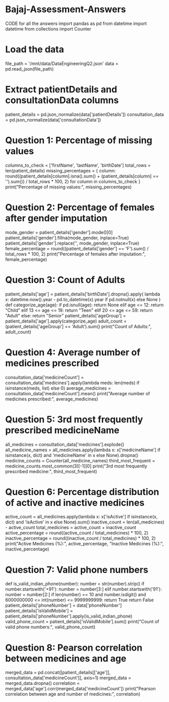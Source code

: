 # Bajaj-Assessment-Answers
CODE for all the answers
import pandas as pd
from datetime import datetime
from collections import Counter

# Load the data
file_path = '/mnt/data/DataEngineeringQ2.json'
data = pd.read_json(file_path)

# Extract patientDetails and consultationData columns
patient_details = pd.json_normalize(data['patientDetails'])
consultation_data = pd.json_normalize(data['consultationData'])

# Question 1: Percentage of missing values
columns_to_check = ['firstName', 'lastName', 'birthDate']
total_rows = len(patient_details)
missing_percentages = {
    column: round((patient_details[column].isna().sum() + (patient_details[column] == '').sum()) / total_rows * 100, 2)
    for column in columns_to_check
}
print("Percentage of missing values:", missing_percentages)

# Question 2: Percentage of females after gender imputation
mode_gender = patient_details['gender'].mode()[0]
patient_details['gender'].fillna(mode_gender, inplace=True)
patient_details['gender'].replace('', mode_gender, inplace=True)
female_percentage = round((patient_details['gender'] == 'F').sum() / total_rows * 100, 2)
print("Percentage of females after imputation:", female_percentage)

# Question 3: Count of Adults
patient_details['age'] = patient_details['birthDate'].dropna().apply(
    lambda x: datetime.now().year - pd.to_datetime(x).year if pd.notnull(x) else None
)
def categorize_age(age):
    if pd.isnull(age):
        return None
    elif age <= 12:
        return "Child"
    elif 13 <= age <= 19:
        return "Teen"
    elif 20 <= age <= 59:
        return "Adult"
    else:
        return "Senior"
patient_details['ageGroup'] = patient_details['age'].apply(categorize_age)
adult_count = (patient_details['ageGroup'] == 'Adult').sum()
print("Count of Adults:", adult_count)

# Question 4: Average number of medicines prescribed
consultation_data['medicineCount'] = consultation_data['medicines'].apply(lambda meds: len(meds) if isinstance(meds, list) else 0)
average_medicines = consultation_data['medicineCount'].mean()
print("Average number of medicines prescribed:", average_medicines)

# Question 5: 3rd most frequently prescribed medicineName
all_medicines = consultation_data['medicines'].explode()
all_medicine_names = all_medicines.apply(lambda x: x['medicineName'] if isinstance(x, dict) and 'medicineName' in x else None).dropna()
medicine_counts = Counter(all_medicine_names)
third_most_frequent = medicine_counts.most_common(3)[-1][0]
print("3rd most frequently prescribed medicine:", third_most_frequent)

# Question 6: Percentage distribution of active and inactive medicines
active_count = all_medicines.apply(lambda x: x['isActive'] if isinstance(x, dict) and 'isActive' in x else None).sum()
inactive_count = len(all_medicines) - active_count
total_medicines = active_count + inactive_count
active_percentage = round((active_count / total_medicines) * 100, 2)
inactive_percentage = round((inactive_count / total_medicines) * 100, 2)
print("Active Medicines (%):", active_percentage, "Inactive Medicines (%):", inactive_percentage)

# Question 7: Valid phone numbers
def is_valid_indian_phone(number):
    number = str(number).strip()
    if number.startswith('+91'):
        number = number[3:]
    elif number.startswith('91'):
        number = number[2:]
    if len(number) == 10 and number.isdigit() and 6000000000 <= int(number) <= 9999999999:
        return True
    return False
patient_details['phoneNumber'] = data['phoneNumber']
patient_details['isValidMobile'] = patient_details['phoneNumber'].apply(is_valid_indian_phone)
valid_phone_count = patient_details['isValidMobile'].sum()
print("Count of valid phone numbers:", valid_phone_count)

# Question 8: Pearson correlation between medicines and age
merged_data = pd.concat([patient_details[['age']], consultation_data['medicineCount']], axis=1)
merged_data = merged_data.dropna()
correlation = merged_data['age'].corr(merged_data['medicineCount'])
print("Pearson correlation between age and number of medicines:", correlation)
